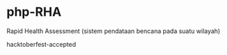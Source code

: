 # php-RHA
Rapid Health Assessment (sistem pendataan bencana pada suatu wilayah)

hacktoberfest-accepted
